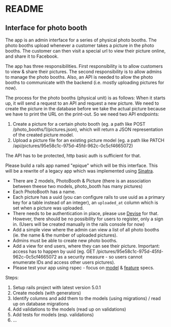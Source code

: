 # README

## Interface for photo booth
The app is an admin interface for a series of physical photo booths. The photo booths upload whenever a customer takes a picture in the photo booths. The customer can then visit a special url to view their picture online, and share it to Facebook.

The app has three responsibilities. First responsibility is to allow customers to view & share their pictures. The second responsibility is to allow admins to manage the photo booths. Also, an API is needed to allow the photo booths to communicate with the backend (i.e. mostly uploading pictures for now).

The process for the photo booths (physical unit) is as follows:
When it starts up, it will send a request to an API and request a new picture. We need to create the picture in the database before we take the actual picture because we have to print the URL on the print-out. So we need two API endpoints:
1. Create a picture for a certain photo booth (eg. a path like POST /photo_booths/1/pictures.json), which will return a JSON representation of the created picture model.
2. Upload a picture file for an existing picture model (eg. a path like PATCH /api/pictures/95e58c1c-975d-45fd-962c-0c5cf4665072)

The API has to be protected, http basic auth is sufficient for that.

Please build a rails app named "epique" which will be this interface. This will be a rewrite of a legacy app which was implemented using [Sinatra](http://www.sinatrarb.com/).

- There are 2 models, PhotoBooth & Picture (there is an association between theese two models, photo_booth has many pictures)
- Each PhotoBooth has a name.
- Each picture has a uuid (you can configure rails to use uuid as a primary key for a table instead of an integer), an `uploaded_at` column which is set when a picture was uploaded.
- There needs to be authentication in place, please use [Devise](https://github.com/plataformatec/devise) for that. However, there should be no possibility for users to register, only a sign in. (Users will be created manually in the rails console for now)
- Add a simple view where the admin can view a list of all photo booths (ie. the name & the number of uploaded pictures).
- Admins must be able to create new photo booths.
- Add a view for end users, where they can see their picture. Important: access has to happen by uuid (eg. GET /pictures/95e58c1c-975d-45fd-962c-0c5cf4665072 as a security measure - so users cannot enumerate IDs and access other users pictures).
- Please test your app using rspec - focus on [model](https://www.relishapp.com/rspec/rspec-rails/v/3-5/docs/model-specs) & [feature](https://www.relishapp.com/rspec/rspec-rails/docs/feature-specs/feature-spec) specs.



Steps:
1. Setup rails project with latest version 5.0.1
2. Create models (with generators)
3. Identify columns and add them to the models (using migrations) / read up on database migrations
4. Add validations to the models (read up on validations)
5. Add tests for models (esp. validations)
6. ...